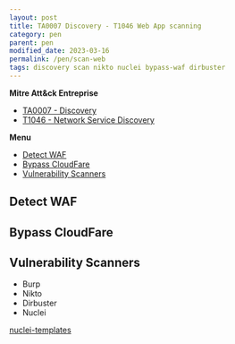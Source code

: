 ```yaml
---
layout: post
title: TA0007 Discovery - T1046 Web App scanning
category: pen
parent: pen
modified_date: 2023-03-16
permalink: /pen/scan-web
tags: discovery scan nikto nuclei bypass-waf dirbuster
---
```


**Mitre Att&ck Entreprise**

* [TA0007 - Discovery](https://attack.mitre.org/tactics/TA0007/)
* [T1046  - Network Service Discovery](https://attack.mitre.org/techniques/T1046/)

**Menu**
<!-- vscode-markdown-toc -->
* [Detect WAF](#DetectWAF)
* [Bypass CloudFare](#BypassCloudFare)
* [Vulnerability Scanners](#VulnerabilityScanners)

<!-- vscode-markdown-toc-config
	numbering=false
	autoSave=true
	/vscode-markdown-toc-config -->
<!-- /vscode-markdown-toc -->

## <a name='DetectWAF'></a>Detect WAF

## <a name='BypassCloudFare'></a>Bypass CloudFare 
## <a name='VulnerabilityScanners'></a>Vulnerability Scanners

- Burp 
- Nikto
- Dirbuster
- Nuclei

[nuclei-templates](https://github.com/projectdiscovery/nuclei-templates)